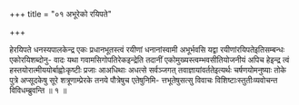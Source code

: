 +++
title = "०१ अभूरेको रयिपते"

+++

हेरयिपते धनस्यपालकेन्द्र एकः प्रधानभूतस्त्वं रयीणां धनानांस्वामी अभूर्भवसि यद्वा रयीणांरयिपतेइतिसम्बन्धः एकोरयिशब्दोनु- वादः यथा गवामसिगोपतिरेकइन्द्रेति तदानीं एकोमुख्यस्त्वम्भवसीतियोजनीयं अपिच हेइन्द्र त्वं हस्तयोरात्मीययोर्बाह्वोःकृष्टीः प्रजाः आअधिथाः अधत्से सर्वञ्जगत् तवाज्ञायांवर्ततेइत्यर्थः चर्षणयोमनुष्याः तोके पुत्रे अप्सूदकेषु सूरे शत्रूणाम्प्रेरके तनये पौत्रेषुच एतेषुनिमि- त्तभूतेषुसत्सु विवाचः विशिष्टाःस्तुतीःव्यवोचन्त विविधम्ब्रुवन्ति ॥ १ ॥